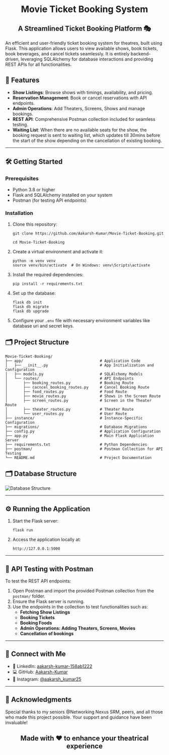 
# <div align="center"> Movie Ticket Booking System </div>

## <div align="center"> A Streamlined Ticket Booking Platform 🎭 </div>

An efficient and user-friendly ticket booking system for theatres, built using Flask. This application allows users to view available shows, book tickets, book beverages, and cancel tickets seamlessly. It is entirely backend-driven, leveraging SQLAlchemy for database interactions and providing REST APIs for all functionalities.

## 🚀 Features
- **Show Listings**: Browse shows with timings, availability, and pricing.
- **Reservation Management**: Book or cancel reservations with API endpoints.
- **Admin Operations**: Add Theaters, Screens, Shows and manage bookings.
- **REST API**: Comprehensive Postman collection included for seamless testing.
- **Waiting List**: When there are no available seats for the show, the booking request is sent to waiting list, which updates till 30mins before the start of the show depending on the cancellation of existing booking.

---

## 🛠️ Getting Started

### Prerequisites
- Python 3.8 or higher
- Flask and SQLAlchemy installed on your system
- Postman (for testing API endpoints)

### Installation

1. Clone this repository:
   ```
   git clone https://github.com/Aakarsh-Kumar/Movie-Ticket-Booking.git
   ```
   ```
   cd Movie-Ticket-Booking
   ```

2. Create a virtual environment and activate it:
   ```
   python -m venv venv
   source venv/bin/activate  # On Windows: venv\Scripts\activate
   ```

3. Install the required dependencies:
   ```
   pip install -r requirements.txt
   ```

4. Set up the database:
   ```
   flask db init
   flask db migrate
   flask db upgrade
   ```

5. Configure your `.env` file with necessary environment variables like database uri and secret keys.

## 🗂️ Project Structure
```
Movie-Ticket-Booking/
├── app/                                  # Application Code
│   ├── __init__.py                       # App Initialization and Configuration
│   ├── models.py                         # SQLAlchemy Models
│   └── routes/                           # API Endpoints
│       ├── booking_routes.py             # Booking Route
│       ├── cacncel_booking_routes.py     # Cancel Booking Route
│       ├── food_routes.py                # Food Route
│       ├── movie_routes.py               # Shows in the Screen Route
│       ├── screen_routes.py              # Screen in the Theater Route
│       ├── theater_routes.py             # Theater Route
│       └── user_routes.py                # User Route
├── instance/                             # Instance-Specific Configuration
├── migrations/                           # Database Migrations
├── config.py                             # Application Configuration
├── app.py                                # Main Flask Application Server
├── requirements.txt                      # Python Dependencies
├── postman/                              # Postman Collection for API Testing
└── README.md                             # Project Documentation
```
## 🗂️ Database Structure

![Database Structure](https://github.com/[Aakarsh-Kumar]/[Movie-Ticket-Booking]/blob/[main]/SQLAlchemy_Database_Flowchart.png?raw=true)

---  

## ⚙️ Running the Application

1. Start the Flask server:
   ```
   flask run
   ```

2. Access the application locally at:
   ```
   http://127.0.0.1:5000
   ```

---

## 📩 API Testing with Postman

To test the REST API endpoints:

1. Open Postman and import the provided Postman collection from the `postman/` folder.
2. Ensure the Flask server is running.
3. Use the endpoints in the collection to test functionalities such as:
   - **Fetching Show Listings**
   - **Booking Tickets**
   - **Booking Foods**
   - **Admin Operations: Adding Theaters, Screens, Movies**
   - **Cancellation of bookings**

---

## 🔗 Connect with Me

* 💼 LinkedIn: [aakarsh-kumar-158ab1222](https://www.linkedin.com/in/aakarsh-kumar-158ab1222/)
* 💻 GitHub: [Aakarsh-Kumar](https://github.com/Aakarsh-Kumar)
* 📱 Instagram: [@aakarsh_kumar25](https://www.instagram.com/aakarsh_kumar25/)

---

## 🌟 Acknowledgments

Special thanks to my seniors @Networking Nexus SRM, peers, and all those who made this project possible. Your support and guidance have been invaluable!

## <div align="center"> Made with ❤️ to enhance your theatrical experience </div>
